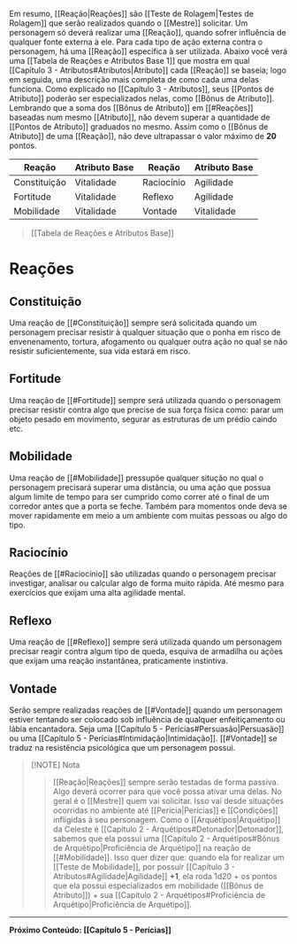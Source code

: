 Em resumo, [[Reação|Reações]] são [[Teste de Rolagem|Testes de Rolagem]] que serão realizados quando o [[Mestre]] solicitar. Um personagem só deverá realizar uma [[Reação]], quando sofrer influência de qualquer fonte externa à ele. Para cada tipo de ação externa contra o personagem, há uma [[Reação]] específica à ser utilizada. Abaixo você verá uma [[Tabela de Reações e Atributos Base 1]] que mostra em qual [[Capítulo 3 - Atributos#Atributos|Atributo]] cada [[Reação]] se baseia; logo em seguida, uma descrição mais completa de como cada uma delas funciona. Como explicado no [[Capítulo 3 - Atributos]], seus [[Pontos de Atributo]] poderão ser especializados nelas, como [[Bônus de Atributo]]. Lembrando que a soma dos [[Bônus de Atributo]] em [[#Reações]] baseadas num mesmo [[Atributo]], não devem superar a quantidade de [[Pontos de Atributo]] graduados no mesmo. Assim como o [[Bônus de Atributo]] de uma [[Reação]], não deve ultrapassar o valor máximo de **20** pontos.


| **Reação**   | Atributo Base | Reação     | Atributo Base |
| ------------ | ------------- | ---------- | ------------- |
| Constituição | Vitalidade    | Raciocínio | Agilidade     |
| Fortitude    | Vitalidade    | Reflexo    | Agilidade     |
| Mobilidade   | Vitalidade    | Vontade    | Vitalidade    |
> [[Tabela de Reações e Atributos Base]]

# Reações

## Constituição

Uma reação de [[#Constituição]] sempre será solicitada quando um personagem precisar resistir à qualquer situação que o ponha em risco de envenenamento, tortura, afogamento ou qualquer outra ação no qual se não resistir suficientemente, sua vida estará em risco.

## Fortitude

Uma reação de [[#Fortitude]] sempre será utilizada quando o personagem precisar resistir contra algo que precise de sua força física como: parar um objeto pesado em movimento, segurar as estruturas de um prédio caindo etc.

## Mobilidade

Uma reação de [[#Mobilidade]] pressupõe qualquer situção no qual o personagem precisará superar uma distância, ou uma ação que possua algum limite de tempo para ser cumprido como correr até o final de um corredor antes que a porta se feche. Também para momentos onde deva se mover rapidamente em meio a um ambiente com muitas pessoas ou algo do tipo.

## Raciocínio

Reações de [[#Raciocínio]] são utilizadas quando o personagem precisar investigar, analisar ou calcular algo de forma muito rápida. Até mesmo para exercícios que exijam uma alta agilidade mental.

## Reflexo

Uma reação de [[#Reflexo]] sempre será utilizada quando um personagem precisar reagir contra algum tipo de queda, esquiva de armadilha ou ações que exijam uma reação instantânea, praticamente instintiva.

## Vontade

Serão sempre realizadas reações de [[#Vontade]] quando um personagem estiver tentando ser colocado sob influência de qualquer enfeitiçamento ou lábia encantadora. Seja uma [[Capítulo 5 - Perícias#Persuasão|Persuasão]] ou uma [[Capítulo 5 - Perícias#Intimidação|Intimidação]]. [[#Vontade]] se traduz na resistência psicológica que um personagem possui.


> [!NOTE] Nota
> > [[Reação|Reações]] sempre serão testadas de forma passiva. Algo deverá ocorrer para que você possa ativar uma delas. No geral é o [[Mestre]] quem vai solicitar. Isso vai desde situações ocorridas no ambiente até [[Perícia|Perícias]] e [[Condições]] infligidas à seu personagem. Como o [[Arquétipos|Arquétipo]] da Celeste é [[Capítulo 2 - Arquétipos#Detonador|Detonador]], sabemos que ela possui uma [[Capítulo 2 - Arquétipos#Bônus de Arquétipo|Proficiência de Arquétipo]] na reação de [[#Mobilidade]]. Isso quer dizer que: quando ela for realizar um [[Teste de Mobilidade]], por possuir [[Capítulo 3 - Atributos#Agilidade|Agilidade]] **+1**, ela roda 1d20 + os pontos que ela possui especializados em mobilidade ([[Bônus de Atributo]]) + sua [[Capítulo 2 - Arquétipos#Proficiência de Arquétipo|Proficiência de Arquétipo]].

***
**Próximo Conteúdo: [[Capítulo 5 - Perícias]]**
